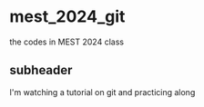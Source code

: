 # mest_2024_git
the codes in MEST 2024 class

## subheader

I'm watching a tutorial on git and practicing along
